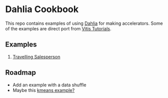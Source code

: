 # Dahlia Cookbook

This repo contains examples of using [Dahlia](https://github.com/cucapra/dahlia) for making accelerators. Some of the examples are direct port from [Vitis Tutorials](https://github.com/Xilinx/Vitis-Tutorials).

## Examples

1. [Travelling Salesperson](./travelling-salesperson/README.md)

## Roadmap

- Add an example with a data shuffle
- Maybe this [kmeans example?](https://github.com/Xilinx/Vitis_Accel_Examples/blob/f61637e9263ecc1be3df34182ea6c53a0ca10447/demo/kmeans/src/krnl_kmeans.cpp)
